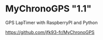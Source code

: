 # MyChronoGPS "1.1"
GPS LapTimer with RaspberryPI and Python

https://github.com/jfk93-fr/MyChronoGPS
